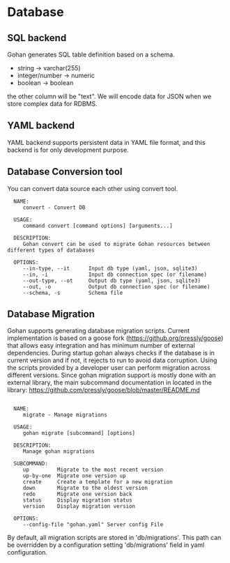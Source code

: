# Database

## SQL backend

Gohan generates SQL table definition based on a schema.

- string -> varchar(255)
- integer/number -> numeric
- boolean -> boolean

the other column will be "text".
We will encode data for JSON when we store complex data for RDBMS.


## YAML backend

YAML backend supports persistent data in YAML file format, and this backend is for only development purpose.

## Database Conversion tool

You can convert data source each other using convert tool.

```
  NAME:
     convert - Convert DB

  USAGE:
     command convert [command options] [arguments...]

  DESCRIPTION:
     Gohan convert can be used to migrate Gohan resources between different types of databases

  OPTIONS:
     --in-type, --it      Input db type (yaml, json, sqlite3)
     --in, -i             Input db connection spec (or filename)
     --out-type, --ot     Output db type (yaml, json, sqlite3)
     --out, -o            Output db connection spec (or filename)
     --schema, -s         Schema file
```

## Database Migration

Gohan supports generating database migration scripts. Current implementation is based
on a goose fork (https://github.org/pressly/goose) that allows easy integration
and has minimum number of external dependencies.
During startup gohan always checks if the database is in current version and if not, it rejects
to run to avoid data corruption. Using the scripts provided by a developer user can perform
migration across different versions. Since gohan migration support is mostly done with an external library,
the main subcommand documentation in located in the library:
https://github.com/pressly/goose/blob/master/README.md

```

  NAME:
     migrate - Manage migrations

  USAGE:
     gohan migrate [subcommand] [options]

  DESCRIPTION:
     Manage gohan migrations

  SUBCOMMAND:
     up         Migrate to the most recent version
     up-by-one  Migrate one version up
     create     Create a template for a new migration
     down       Migrate to the oldest version
     redo       Migrate one version back
     status     Display migration status
     version    Display migration version

  OPTIONS:
     --config-file "gohan.yaml"	Server config File
```

By default, all migration scripts are stored in 'db/migrations'. This path can be overridden
by a configuration setting 'db/migrations' field in yaml configuration.